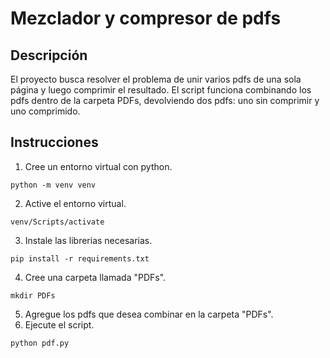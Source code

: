 # Mezclador y compresor de pdfs
## Descripción
El proyecto busca resolver el problema de unir varios pdfs de una sola página y luego comprimir el resultado.
El script funciona combinando los pdfs dentro de la carpeta PDFs, devolviendo dos pdfs: uno sin comprimir y uno comprimido.
## Instrucciones

1. Cree un entorno virtual con python.

```
python -m venv venv
```

2. Active el entorno virtual.

```
venv/Scripts/activate
```

3. Instale las librerias necesarias.

```
pip install -r requirements.txt
```

4. Cree una carpeta llamada "PDFs".

```
mkdir PDFs
```

5. Agregue los pdfs que desea combinar en la carpeta "PDFs".
6. Ejecute el script.

```
python pdf.py
```